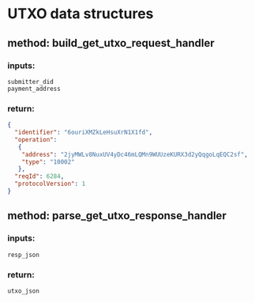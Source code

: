 
# UTXO data structures

## method: build_get_utxo_request_handler
### inputs: 

    submitter_did
    payment_address
    
### return:

```json
{
  "identifier": "6ouriXMZkLeHsuXrN1X1fd",
  "operation":
   {
    "address": "2jyMWLv8NuxUV4yDc46mLQMn9WUUzeKURX3d2yQqgoLqEQC2sf",
    "type": "10002"
   },
  "reqId": 6284,
  "protocolVersion": 1
}

```
    
    
    
    
## method: parse_get_utxo_response_handler
### inputs:
    resp_json
    
### return:
    utxo_json

